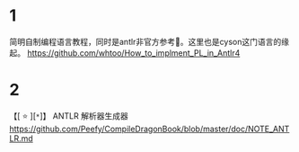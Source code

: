 
# 1

简明自制编程语言教程，同时是antlr非官方参考🌰。这里也是cyson这门语言的缘起。 https://github.com/whtoo/How_to_implment_PL_in_Antlr4

# 2

【[ :star: ][`*`]】 ANTLR 解析器生成器 https://github.com/Peefy/CompileDragonBook/blob/master/doc/NOTE_ANTLR.md
